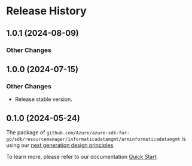 # Release History

## 1.0.1 (2024-08-09)
### Other Changes


## 1.0.0 (2024-07-15)
### Other Changes

- Release stable version.


## 0.1.0 (2024-05-24)

The package of `github.com/Azure/azure-sdk-for-go/sdk/resourcemanager/informaticadatamgmt/arminformaticadatamgmt` is using our [next generation design principles](https://azure.github.io/azure-sdk/general_introduction.html).

To learn more, please refer to our documentation [Quick Start](https://aka.ms/azsdk/go/mgmt).
